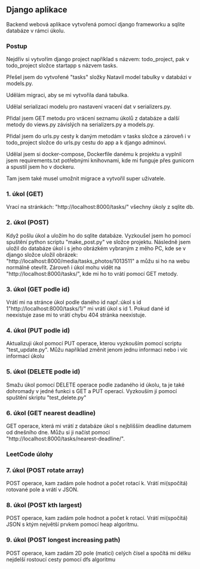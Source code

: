 ## Django aplikace

Backend webová aplikace vytvořená pomocí django frameworku a sqlite databáze v rámci úkolu.

### Postup

Nejdřív si vytvořím django project například s názvem: todo_project, pak v todo_project složce startapp s názvem tasks.

Přešel jsem do vytvořené "tasks" složky Natavil model tabulky v databázi v models.py.

Udělám migraci, aby se mi vytvořila daná tabulka.

Udělal serializaci modelu pro nastavení vracení dat v serializers.py.

Přidal jsem GET metodu pro vrácení seznamu úkolů z databáze a další metody do views.py závislých na serializers.py a models.py.

Přidal jsem do urls.py cesty k daným metodám v tasks složce a zároveň i v todo_project složce do urls.py cestu do app a k django adminovi.

Udělal jsem si docker-compose, Dockerfile danému k projektu a vyplnil jsem requirements.txt potřebnými knihovnami, kde mi funguje přes gunicorn a spustil jsem ho v dockeru.

Tam jsem také musel umožnit migrace a vytvořil super uživatele.



### 1. úkol (GET)
Vrací na stránkách: "http://localhost:8000/tasks/" všechny úkoly z sqlite db.

### 2. úkol (POST)
Když pošlu úkol a uložím ho do sqlite databáze.
Vyzkoušel jsem ho pomocí spuštění python scriptu "make_post.py" ve složce projektu.
Následně jsem uložil do databáze úkol i s jeho obrázkém vybraným z měho PC, kde se v django složce uložil obrázek: "http://localhost:8000/media/tasks_photos/1013511" a můžu si ho na webu normálně otevřít. Zároveň i úkol mohu vidět na "http://localhost:8000/tasks/", kde mi ho to vrátí pomocí GET metody.

### 3. úkol (GET podle id)
Vrátí mi na stránce úkol podle daného id např.:úkol s id 1"http://localhost:8000/tasks/1/" mi vrátí úkol s id 1. Pokud dané id neexistuje zase mi to vrátí chybu 404 stránka neexistuje.

### 4. úkol (PUT podle id)
Aktualizuji úkol pomocí PUT operace, kterou vyzkouším pomocí scriptu "test_update.py". Můžu například změnit jenom jednu informaci nebo i víc informací úkolu

### 5. úkol (DELETE podle id)
Smažu úkol pomocí DELETE operace podle zadaného id úkolu, ta je také dohromady v jedné funkci s GET a PUT operací. Vyzkouším jí pomocí spuštění skriptu "test_delete.py"

### 6. úkol (GET nearest deadline)
GET operace, která mi vrátí z databáze úkol s nejblišším deadline datumem od dnešního dne. Můžu si ji načíst pomocí "http://localhost:8000/tasks/nearest-deadline/".

### LeetCode úlohy

### 7. úkol (POST rotate array)
POST operace, kam zadám pole hodnot a počet rotací k. Vrátí mi(spočítá) rotované pole a vrátí v JSON.

### 8. úkol (POST kth largest)
POST operace, kam zadám pole hodnot a počet k rotací. Vrátí mi(spočítá) JSON s ktým největší prvkem pomocí heap algoritmu.

### 9. úkol (POST longest increasing path)
POST operace, kam zadám 2D pole (matici) celých čísel a spočítá mi délku nejdelší rostoucí cesty pomocí dfs algoritmu
